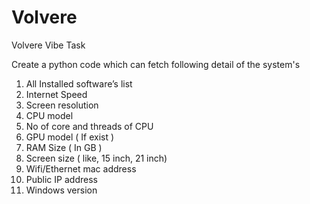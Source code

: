 # Volvere
Volvere Vibe Task

Create a python code which can fetch following detail of the system's
1. All Installed software’s list
2. Internet Speed
3. Screen resolution
4. CPU model
5. No of core and threads of CPU
6. GPU model ( If exist )
7. RAM Size ( In GB )
8. Screen size ( like, 15 inch, 21 inch)
9. Wifi/Ethernet mac address
10. Public IP address
11. Windows version
